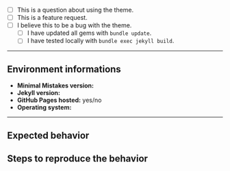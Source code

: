 <!--
  Before submitting please search open and closed issues at 
  https://github.com/mmistakes/minimal-mistakes/issues to avoid duplication.

  Feel free to use the following as a template and remove or add fields as you 
  see fit. You can convert `[ ]` into `[x]` completed check boxes.
-->

- [ ] This is a question about using the theme.
- [ ] This is a feature request.
- [ ] I believe this to be a bug with the theme.
  - [ ] I have updated all gems with `bundle update`.
  - [ ] I have tested locally with `bundle exec jekyll build`.

---

## Environment informations

<!--
  Please include theme version, Jekyll version, whether you are hosting with
  GitHub Pages, and the operating system you are on or tested with.
-->

- **Minimal Mistakes version:** 
- **Jekyll version:**
- **GitHub Pages hosted:** yes/no
- **Operating system:** 

---

## Expected behavior

<!--
  Describe the intended output or what you expected to see.
-->

## Steps to reproduce the behavior

<!--
  Include a link to a public repository or ZIP file so that the behavior or bug 
  can easily be reproduced. Being able to see your actual files helps with 
  troubleshooting as most issues stem from invalid/missing YAML Front Matter, a 
  mis-configured _config.sys file, or problematic site content. 

  Describe the steps you took for this problem to exist. Such as: you cloned the 
  theme, customized _config.yml, added your own posts, and started up a Jekyll
  server locally.

  If an error occurred on GitHub Pages when pushing, please test a local version
  following these setup instructions: 
  https://help.github.com/articles/setting-up-your-github-pages-site-locally-with-jekyll/

  And provide a complete log by running `bundle exec jekyll --trace --verbose` 
  and including this output in the filed issue.

  Screenshots can also be included if they help illustrate a behavior.
-->